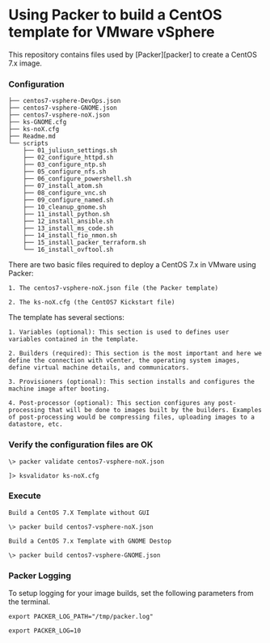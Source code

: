 # Using Packer to build a CentOS template for VMware vSphere

This repository contains files used by [Packer][packer] to create a CentOS 7.x image.


### Configuration

```
├── centos7-vsphere-DevOps.json
├── centos7-vsphere-GNOME.json
├── centos7-vsphere-noX.json
├── ks-GNOME.cfg
├── ks-noX.cfg
├── Readme.md
└── scripts
    ├── 01_juliusn_settings.sh
    ├── 02_configure_httpd.sh
    ├── 03_configure_ntp.sh
    ├── 05_configure_nfs.sh
    ├── 06_configure_powershell.sh
    ├── 07_install_atom.sh
    ├── 08_configure_vnc.sh
    ├── 09_configure_named.sh
    ├── 10_cleanup_gnome.sh
    ├── 11_install_python.sh
    ├── 12_install_ansible.sh
    ├── 13_install_ms_code.sh
    ├── 14_install_fio_nmon.sh
    ├── 15_install_packer_terraform.sh
    └── 16_install_ovftool.sh
```

There are two basic files required to deploy a CentOS 7.x in VMware using Packer:

    1. The centos7-vsphere-noX.json file (the Packer template)

    2. The ks-noX.cfg (the CentOS7 Kickstart file)

The template has several sections:

    1. Variables (optional): This section is used to defines user variables contained in the template.

    2. Builders (required): This section is the most important and here we define the connection with vCenter, the operating system images, define virtual machine details, and communicators.

    3. Provisioners (optional): This section installs and configures the machine image after booting.

    4. Post-processor (optional): This section configures any post-processing that will be done to images built by the builders. Examples of post-processing would be compressing files, uploading images to a datastore, etc.


### Verify the configuration files are OK

    \> packer validate centos7-vsphere-noX.json

    ]> ksvalidator ks-noX.cfg


### Execute

    Build a CentOS 7.X Template without GUI

    \> packer build centos7-vsphere-noX.json 

    Build a CentOS 7.x Template with GNOME Destop

    \> packer build centos7-vsphere-GNOME.json


### Packer Logging

To setup logging for your image builds, set the following parameters from the terminal.

    export PACKER_LOG_PATH="/tmp/packer.log"

    export PACKER_LOG=10   